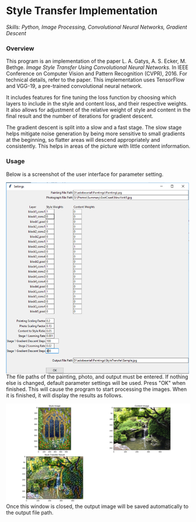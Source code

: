 # Style Transfer Implementation
*Skills: Python, Image Processing, Convolutional Neural Networks, Gradient Descent*

### Overview
This program is an implementation of the paper L. A. Gatys, A. S. Ecker, M. Bethge. *Image Style Transfer Using Convolutional Neural Networks.* In IEEE Conference on Computer Vision and Pattern Recognition (CVPR), 2016. For technical details, refer to the paper. This implementation uses TensorFlow and VGG-19, a pre-trained convolutional neural network.

It includes features for fine tuning the loss function by choosing which layers to include in the style and content loss, and their respective weights. It also allows for adjustment of the relative weight of style and content in the final result and the number of iterations for gradient descent. 

The gradient descent is split into a slow and a fast stage. The slow stage helps mitigate noise generation by being more sensitive to small gradients at the beginning, so flatter areas will descend appropriately and consistently. This helps in areas of the picture with little content information.

### Usage
Below is a screenshot of the user interface for parameter setting.

<img align="left" src="images/Screenshot.jpg" width="500">

The file paths of the painting, photo, and output must be entered. If nothing else is changed, default parameter settings will be used. Press "OK" when finished. This will cause the program to start processing the images. When it is finished, it will display the results as follows.

<img align="left" src="images/OutputScreenshot.png" width="1000">

Once this window is closed, the output image will be saved automatically to the output file path.


